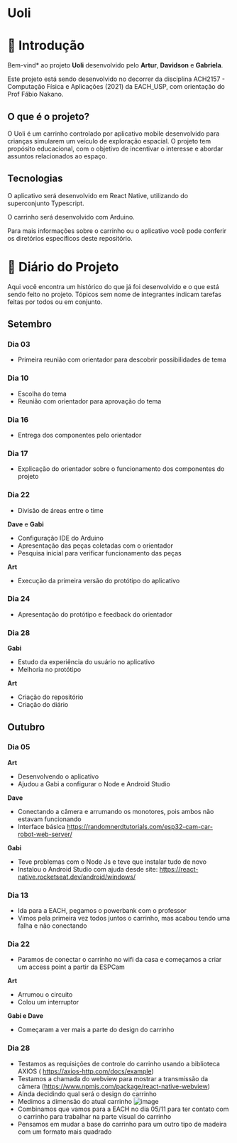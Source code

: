 # Uoli

# 👋 Introdução

Bem-vind* ao projeto **Uoli** desenvolvido pelo **Artur**, **Davidson** e **Gabriela**.

Este projeto está sendo desenvolvido no decorrer da disciplina ACH2157 - Computação Física e Aplicações (2021) da EACH_USP, com orientação do Prof Fábio Nakano.

## O que é o projeto?

O Uoli é um carrinho controlado por aplicativo mobile desenvolvido para crianças simularem um veículo de exploração espacial. O projeto tem propósito educacional, com o objetivo de incentivar o interesse e abordar assuntos relacionados ao espaço.

## Tecnologias

O aplicativo será desenvolvido em React Native, utilizando do superconjunto Typescript. 

O carrinho será desenvolvido com Arduino.

Para mais informações sobre o carrinho ou o aplicativo você pode conferir os diretórios específicos deste repositório.

# 📕 Diário do Projeto

Aqui você encontra um histórico do que já foi desenvolvido e o que está sendo feito no projeto. Tópicos sem nome de integrantes indicam tarefas feitas por todos ou em conjunto.

## Setembro

### Dia 03

- Primeira reunião com orientador para descobrir possibilidades de tema

### Dia 10

- Escolha do tema
- Reunião com orientador para aprovação do tema

### Dia 16

- Entrega dos componentes pelo orientador

### Dia 17

- Explicação do orientador sobre o funcionamento dos componentes do projeto

### Dia 22

- Divisão de áreas entre o time

**Dave** e **Gabi**

- Configuração IDE do Arduino
- Apresentação das peças coletadas com o orientador
- Pesquisa inicial para verificar funcionamento das peças

**Art**

- Execução da primeira versão do protótipo do aplicativo

### Dia 24

- Apresentação do protótipo e feedback do orientador

### Dia 28

**Gabi**

- Estudo da experiência do usuário no aplicativo
- Melhoria no protótipo

**Art**

- Criação do repositório
- Criação do diário

## Outubro

### Dia 05

**Art**

- Desenvolvendo o aplicativo
- Ajudou a Gabi a configurar o Node e Android Studio

**Dave**

- Conectando a câmera e arrumando os monotores, pois ambos não estavam funcionando
- Interface básica https://randomnerdtutorials.com/esp32-cam-car-robot-web-server/

**Gabi**

- Teve problemas com o Node Js e teve que instalar tudo de novo
- Instalou o Android Studio com ajuda desde site: https://react-native.rocketseat.dev/android/windows/

### Dia 13

- Ida para a EACH, pegamos o powerbank com o professor
- Vimos pela primeira vez todos juntos o carrinho, mas acabou tendo uma falha e não conectando


### Dia 22

- Paramos de conectar o carrinho no wifi da casa e começamos a criar um access point a partir da ESPCam

**Art**

- Arrumou o circuito
- Colou um interruptor 

**Gabi e Dave**

- Começaram a ver mais a parte do design do carrinho


### Dia 28

- Testamos as requisições de controle do carrinho usando a biblioteca AXIOS (
https://axios-http.com/docs/example)
- Testamos a chamada do webview para mostrar a transmissão da câmera (https://www.npmjs.com/package/react-native-webview)
- Ainda decidindo qual será o design do carrinho
- Medimos a dimensão do atual carrinho
 ![image](https://user-images.githubusercontent.com/65685306/139359527-5203afbd-ef45-47ea-aab5-07e6137f5420.png)
- Combinamos que vamos para a EACH no dia 05/11 para ter contato com o carrinho para trabalhar na parte visual do carrinho
- Pensamos em mudar a base do carrinho para um outro tipo de madeira com um formato mais quadrado

